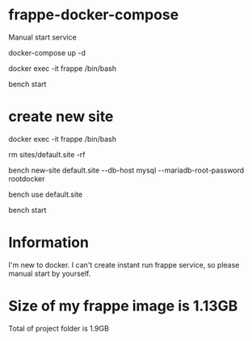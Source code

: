 # frappe-docker-compose

Manual start service

 docker-compose up -d
 
 docker exec -it frappe /bin/bash
 
 bench start

# create new site

docker exec -it frappe /bin/bash

rm sites/default.site -rf

bench new-site default.site --db-host mysql --mariadb-root-password rootdocker

bench use default.site

bench start

# Information

I'm new to docker. I can't create instant run frappe service, so please manual start by yourself.

# Size of my frappe image is  1.13GB
Total of project folder is 1.9GB
